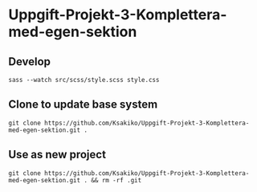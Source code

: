 # Uppgift-Projekt-3-Komplettera-med-egen-sektion

## Develop
`sass --watch src/scss/style.scss style.css`
## Clone to update base system
`git clone https://github.com/Ksakiko/Uppgift-Projekt-3-Komplettera-med-egen-sektion.git .`
## Use as new project
`git clone https://github.com/Ksakiko/Uppgift-Projekt-3-Komplettera-med-egen-sektion.git . && rm -rf .git`